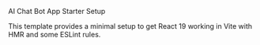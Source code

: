  AI Chat Bot App Starter Setup

This template provides a minimal setup to get React 19 working in Vite with HMR and some ESLint rules.
